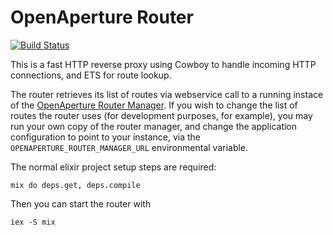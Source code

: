 OpenAperture Router
================
[![Build Status](https://semaphoreci.com/api/v1/projects/bf27c47e-9911-47a3-ae93-2cfd9d645c88/406002/badge.svg)](https://semaphoreci.com/perceptive/router)

This is a fast HTTP reverse proxy using Cowboy to handle incoming HTTP connections, and ETS for route lookup.

The router retrieves its list of routes via webservice call to a running instace of the [OpenAperture Router Manager](https://github.com/OpenAperture/router-manager). If you wish to change the list of routes the router uses (for development purposes, for example), you may run your own copy of the router manager, and change the application configuration to point to your instance, via the `OPENAPERTURE_ROUTER_MANAGER_URL` environmental variable.

The normal elixir project setup steps are required:

    mix do deps.get, deps.compile

Then you can start the router with

    iex -S mix